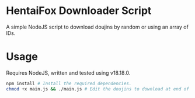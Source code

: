 # HentaiFox Downloader Script

A simple NodeJS script to download doujins by random or using an array of IDs.


# Usage

Requires NodeJS, written and tested using v18.18.0.

```bash
npm install # Install the required dependencies.
chmod +x main.js && ./main.js # Edit the doujins to download at end of main.js.
```
